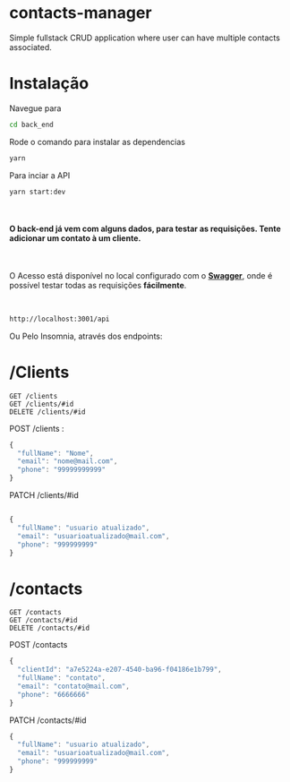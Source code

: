 # contacts-manager
Simple fullstack CRUD application where user can have multiple contacts associated.



# Instalação

Navegue para 
```bash
cd back_end
```

Rode o comando para instalar as dependencias
```bash
yarn
```
Para inciar a API
```
yarn start:dev
```
<br>

#### O back-end já vem com alguns dados, para testar as requisições. Tente adicionar um contato à um cliente.

<br>

O Acesso está disponível no local configurado com o <strong>[Swagger](http://localhost:3001/api)</strong>, onde é possível testar todas as requisições <strong>fácilmente</strong>.

<br>

```bash
http://localhost:3001/api
```

Ou Pelo Insomnia, através dos endpoints:
# /Clients
```
GET /clients
GET /clients/#id
DELETE /clients/#id

```
POST /clients : 
```js
{
  "fullName": "Nome",
  "email": "nome@mail.com",
  "phone": "99999999999"
}
```

PATCH /clients/#id
```js

{
  "fullName": "usuario atualizado",
  "email": "usuarioatualizado@mail.com",
  "phone": "999999999"
}
```
# /contacts
```
GET /contacts
GET /contacts/#id
DELETE /contacts/#id

```
POST /contacts
```js
{
  "clientId": "a7e5224a-e207-4540-ba96-f04186e1b799",
  "fullName": "contato",
  "email": "contato@mail.com",
  "phone": "6666666"
}
```

PATCH /contacts/#id

```js
{
  "fullName": "usuario atualizado",
  "email": "usuarioatualizado@mail.com",
  "phone": "999999999"
}
```

